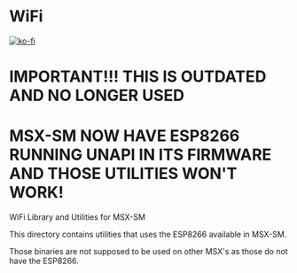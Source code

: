 # WiFi

[![ko-fi](https://ko-fi.com/img/githubbutton_sm.svg)](https://ko-fi.com/R6R2BRGX6)

# IMPORTANT!!! THIS IS OUTDATED AND NO LONGER USED

# MSX-SM NOW HAVE ESP8266 RUNNING UNAPI IN ITS FIRMWARE AND THOSE UTILITIES WON'T WORK!

WiFi Library and Utilities for MSX-SM

This directory contains utilities that uses the ESP8266 available in MSX-SM.

Those binaries are not supposed to be used on other MSX's as those do not have
the ESP8266.
